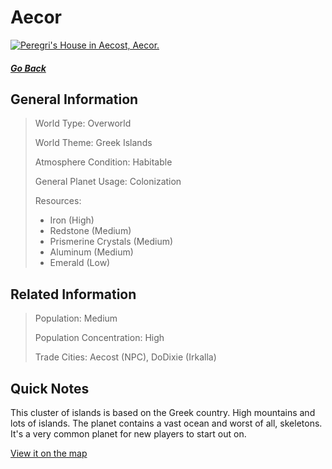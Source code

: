 # Aecor

<a href="https://imgur.com/D99FkY5"><img src="https://i.imgur.com/D99FkY5.jpg" title="Peregri's House in Aecost, Aecor." /></a>

##### [Go Back](/wiki/space#planets)

## General Information

> World Type: Overworld
>
> World Theme: Greek Islands
>
> Atmosphere Condition: Habitable
>
> General Planet Usage: Colonization
>
> Resources:
> - Iron (High)
> - Redstone (Medium)
> - Prismerine Crystals (Medium)
> - Aluminum (Medium)
> - Emerald (Low)

## Related Information

> Population: Medium
>
> Population Concentration: High
>
> Trade Cities: Aecost (NPC), DoDixie (Irkalla)

## Quick Notes

This cluster of islands is based on the Greek country. High mountains and lots of islands. The planet contains a vast ocean and worst of all, skeletons. It's a very common planet for new players to start out on.

[View it on the map](https://dynmap.starlegacy.net/?worldname=Aecor)
